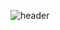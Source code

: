 ![header](https://capsule-render.vercel.app/api?type=Waving&color=auto&height=230&text=Hello!&fontSize=90)
